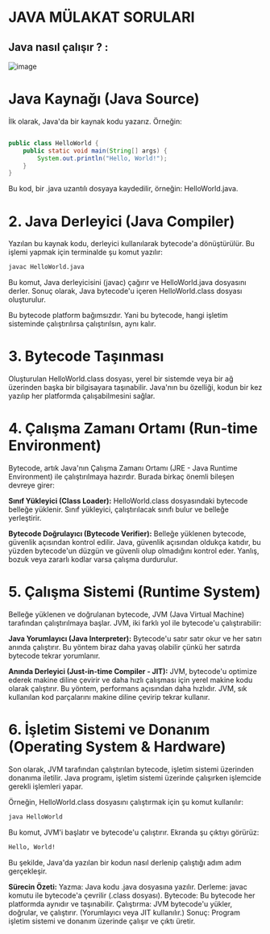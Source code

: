 <h1> JAVA MÜLAKAT SORULARI </h1>

<h2>Java nasıl çalışır ? :</h2>

![image](https://github.com/user-attachments/assets/4790d1bb-583c-4457-9a04-8bd0223c8186)

# Java Kaynağı (Java Source)
İlk olarak, Java'da bir kaynak kodu yazarız. Örneğin:

```java

public class HelloWorld {
    public static void main(String[] args) {
        System.out.println("Hello, World!");
    }
}
```
Bu kod, bir .java uzantılı dosyaya kaydedilir, örneğin: HelloWorld.java.

# 2. Java Derleyici (Java Compiler)
Yazılan bu kaynak kodu, derleyici kullanılarak bytecode'a dönüştürülür. Bu işlemi yapmak için terminalde şu komut yazılır:

```bash
javac HelloWorld.java
```
Bu komut, Java derleyicisini (javac) çağırır ve HelloWorld.java dosyasını derler. Sonuç olarak, Java bytecode'u içeren HelloWorld.class dosyası oluşturulur.

Bu bytecode platform bağımsızdır. Yani bu bytecode, hangi işletim sisteminde çalıştırılırsa çalıştırılsın, aynı kalır.

# 3. Bytecode Taşınması
Oluşturulan HelloWorld.class dosyası, yerel bir sistemde veya bir ağ üzerinden başka bir bilgisayara taşınabilir. Java'nın bu özelliği, kodun bir kez yazılıp her platformda çalışabilmesini sağlar.

 # 4. Çalışma Zamanı Ortamı (Run-time Environment)
Bytecode, artık Java'nın Çalışma Zamanı Ortamı (JRE - Java Runtime Environment) ile çalıştırılmaya hazırdır. Burada birkaç önemli bileşen devreye girer:

**Sınıf Yükleyici (Class Loader):** HelloWorld.class dosyasındaki bytecode belleğe yüklenir. Sınıf yükleyici, çalıştırılacak sınıfı bulur ve belleğe yerleştirir.

**Bytecode Doğrulayıcı (Bytecode Verifier):** Belleğe yüklenen bytecode, güvenlik açısından kontrol edilir. Java, güvenlik açısından oldukça katıdır, bu yüzden bytecode'un düzgün ve güvenli olup olmadığını kontrol eder. Yanlış, bozuk veya zararlı kodlar varsa çalışma durdurulur.

# 5. Çalışma Sistemi (Runtime System)
Belleğe yüklenen ve doğrulanan bytecode, JVM (Java Virtual Machine) tarafından çalıştırılmaya başlar. JVM, iki farklı yol ile bytecode'u çalıştırabilir:

**Java Yorumlayıcı (Java Interpreter):** Bytecode'u satır satır okur ve her satırı anında çalıştırır. Bu yöntem biraz daha yavaş olabilir çünkü her satırda bytecode tekrar yorumlanır.

**Anında Derleyici (Just-in-time Compiler - JIT):** JVM, bytecode'u optimize ederek makine diline çevirir ve daha hızlı çalışması için yerel makine kodu olarak çalıştırır. Bu yöntem, performans açısından daha hızlıdır. JVM, sık kullanılan kod parçalarını makine diline çevirip tekrar kullanır.

# 6. İşletim Sistemi ve Donanım (Operating System & Hardware)
Son olarak, JVM tarafından çalıştırılan bytecode, işletim sistemi üzerinden donanıma iletilir. Java programı, işletim sistemi üzerinde çalışırken işlemcide gerekli işlemleri yapar.

Örneğin, HelloWorld.class dosyasını çalıştırmak için şu komut kullanılır:

```bash
java HelloWorld
```
Bu komut, JVM'i başlatır ve bytecode'u çalıştırır. Ekranda şu çıktıyı görürüz:

```bash
Hello, World!
```
Bu şekilde, Java'da yazılan bir kodun nasıl derlenip çalıştığı adım adım gerçekleşir.

**Sürecin Özeti:**
Yazma: Java kodu .java dosyasına yazılır.
Derleme: javac komutu ile bytecode'a çevrilir (.class dosyası).
Bytecode: Bu bytecode her platformda aynıdır ve taşınabilir.
Çalıştırma: JVM bytecode'u yükler, doğrular, ve çalıştırır. (Yorumlayıcı veya JIT kullanılır.)
Sonuç: Program işletim sistemi ve donanım üzerinde çalışır ve çıktı üretir.
